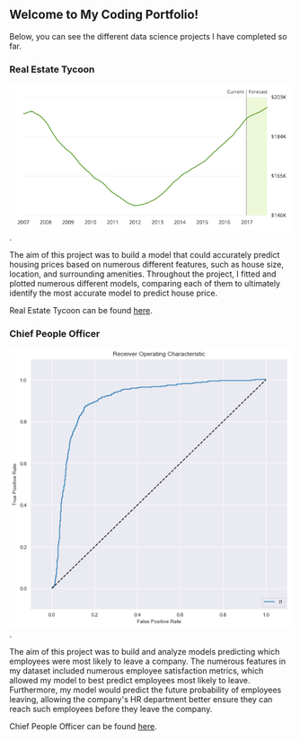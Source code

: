 ## Welcome to My Coding Portfolio!

Below, you can see the different data science projects I have completed so far. 

### Real Estate Tycoon

![example](download.png).

The aim of this project was to build a model that could accurately predict housing prices based on numerous different features, such as house size, location, and surrounding amenities. Throughout the project, I fitted and plotted numerous different models, comparing each of them to ultimately identify the most accurate model to predict house price. 

Real Estate Tycoon can be found [here](https://github.com/mchhatwal/Real-Estate-Tycoon).

### Chief People Officer 

![example](download2.png).  

The aim of this project was to build and analyze models predicting which employees were most likely to leave a company. The numerous features in my dataset included numerous employee satisfaction metrics, which allowed my model to best predict employees most likely to leave. Furthermore, my model would predict the future probability of employees leaving, allowing the company's HR department better ensure they can reach such employees before they leave the company. 

Chief People Officer can be found [here](https://github.com/mchhatwal/Chief-People-Officer).
